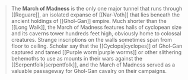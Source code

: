 > The **March of Madness** is the only one major tunnel that runs through [[Reguare]], an isolated expanse of [[Nar-Voth]] that lies beneath the ancient holdings of [[Ghol-Gan]] empire. Much shorter than the [[Long Walk]], the March of Madness features halls of cyclopean size and its caverns tower hundreds feet high, obviously home to colossal creatures. Strange inscriptions on the walls sometimes span from floor to ceiling. Scholar say that the [[Cyclops|cyclopes]] of Ghol-Gan captured and tamed [[Purple worm|purple worms]] or other slithering behemoths to use as mounts in their wars against the [[Serpentfolk|serpentfolk]], and the March of Madness served as a valuable passageway for Ghol-Gan cavalry on their campaigns.







